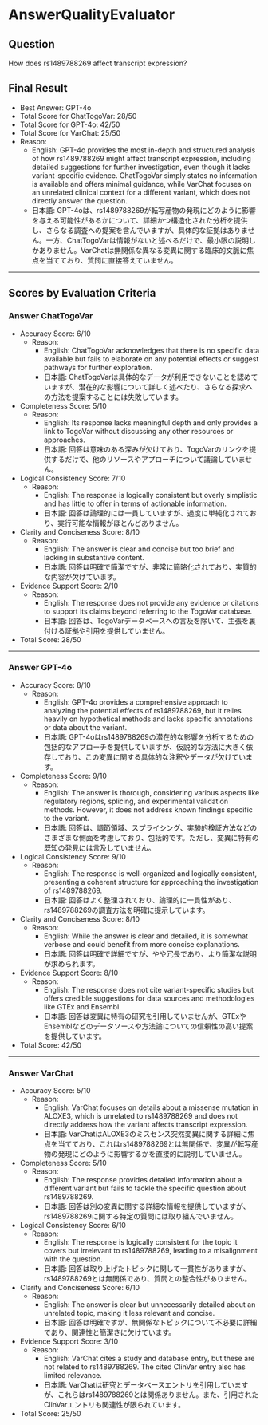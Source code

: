 # AnswerQualityEvaluator

## Question

How does rs1489788269 affect transcript expression?

## Final Result

- Best Answer: GPT-4o
- Total Score for ChatTogoVar: 28/50
- Total Score for GPT-4o: 42/50
- Total Score for VarChat: 25/50
- Reason:
  - English: GPT-4o provides the most in-depth and structured analysis of how rs1489788269 might affect transcript expression, including detailed suggestions for further investigation, even though it lacks variant-specific evidence. ChatTogoVar simply states no information is available and offers minimal guidance, while VarChat focuses on an unrelated clinical context for a different variant, which does not directly answer the question.
  - 日本語: GPT-4oは、rs1489788269が転写産物の発現にどのように影響を与える可能性があるかについて、詳細かつ構造化された分析を提供し、さらなる調査への提案を含んでいますが、具体的な証拠はありません。一方、ChatTogoVarは情報がないと述べるだけで、最小限の説明しかありません。VarChatは無関係な異なる変異に関する臨床的文脈に焦点を当てており、質問に直接答えていません。

---

## Scores by Evaluation Criteria

### Answer ChatTogoVar
- Accuracy Score: 6/10
  - Reason: 
    - English: ChatTogoVar acknowledges that there is no specific data available but fails to elaborate on any potential effects or suggest pathways for further exploration.
    - 日本語: ChatTogoVarは具体的なデータが利用できないことを認めていますが、潜在的な影響について詳しく述べたり、さらなる探求への方法を提案することには失敗しています。
- Completeness Score: 5/10
  - Reason: 
    - English: Its response lacks meaningful depth and only provides a link to TogoVar without discussing any other resources or approaches.
    - 日本語: 回答は意味のある深みが欠けており、TogoVarのリンクを提供するだけで、他のリソースやアプローチについて議論していません。
- Logical Consistency Score: 7/10
  - Reason: 
    - English: The response is logically consistent but overly simplistic and has little to offer in terms of actionable information.
    - 日本語: 回答は論理的には一貫していますが、過度に単純化されており、実行可能な情報がほとんどありません。
- Clarity and Conciseness Score: 8/10
  - Reason: 
    - English: The answer is clear and concise but too brief and lacking in substantive content.
    - 日本語: 回答は明確で簡潔ですが、非常に簡略化されており、実質的な内容が欠けています。
- Evidence Support Score: 2/10
  - Reason: 
    - English: The response does not provide any evidence or citations to support its claims beyond referring to the TogoVar database.
    - 日本語: 回答は、TogoVarデータベースへの言及を除いて、主張を裏付ける証拠や引用を提供していません。
- Total Score: 28/50

---

### Answer GPT-4o
- Accuracy Score: 8/10
  - Reason: 
    - English: GPT-4o provides a comprehensive approach to analyzing the potential effects of rs1489788269, but it relies heavily on hypothetical methods and lacks specific annotations or data about the variant.
    - 日本語: GPT-4oはrs1489788269の潜在的な影響を分析するための包括的なアプローチを提供していますが、仮説的な方法に大きく依存しており、この変異に関する具体的な注釈やデータが欠けています。
- Completeness Score: 9/10
  - Reason: 
    - English: The answer is thorough, considering various aspects like regulatory regions, splicing, and experimental validation methods. However, it does not address known findings specific to the variant.
    - 日本語: 回答は、調節領域、スプライシング、実験的検証方法などのさまざまな側面を考慮しており、包括的です。ただし、変異に特有の既知の発見には言及していません。
- Logical Consistency Score: 9/10
  - Reason: 
    - English: The response is well-organized and logically consistent, presenting a coherent structure for approaching the investigation of rs1489788269.
    - 日本語: 回答はよく整理されており、論理的に一貫性があり、rs1489788269の調査方法を明確に提示しています。
- Clarity and Conciseness Score: 8/10
  - Reason: 
    - English: While the answer is clear and detailed, it is somewhat verbose and could benefit from more concise explanations.
    - 日本語: 回答は明確で詳細ですが、やや冗長であり、より簡潔な説明が求められます。
- Evidence Support Score: 8/10
  - Reason: 
    - English: The response does not cite variant-specific studies but offers credible suggestions for data sources and methodologies like GTEx and Ensembl.
    - 日本語: 回答は変異に特有の研究を引用していませんが、GTExやEnsemblなどのデータソースや方法論についての信頼性の高い提案を提供しています。
- Total Score: 42/50

---

### Answer VarChat
- Accuracy Score: 5/10
  - Reason: 
    - English: VarChat focuses on details about a missense mutation in ALOXE3, which is unrelated to rs1489788269 and does not directly address how the variant affects transcript expression.
    - 日本語: VarChatはALOXE3のミスセンス突然変異に関する詳細に焦点を当てており、これはrs1489788269とは無関係で、変異が転写産物の発現にどのように影響するかを直接的に説明していません。
- Completeness Score: 5/10
  - Reason: 
    - English: The response provides detailed information about a different variant but fails to tackle the specific question about rs1489788269.
    - 日本語: 回答は別の変異に関する詳細な情報を提供していますが、rs1489788269に関する特定の質問には取り組んでいません。
- Logical Consistency Score: 6/10
  - Reason: 
    - English: The response is logically consistent for the topic it covers but irrelevant to rs1489788269, leading to a misalignment with the question.
    - 日本語: 回答は取り上げたトピックに関して一貫性がありますが、rs1489788269とは無関係であり、質問との整合性がありません。
- Clarity and Conciseness Score: 6/10
  - Reason: 
    - English: The answer is clear but unnecessarily detailed about an unrelated topic, making it less relevant and concise.
    - 日本語: 回答は明確ですが、無関係なトピックについて不必要に詳細であり、関連性と簡潔さに欠けています。
- Evidence Support Score: 3/10
  - Reason: 
    - English: VarChat cites a study and database entry, but these are not related to rs1489788269. The cited ClinVar entry also has limited relevance.
    - 日本語: VarChatは研究とデータベースエントリを引用していますが、これらはrs1489788269とは関係ありません。また、引用されたClinVarエントリも関連性が限られています。
- Total Score: 25/50